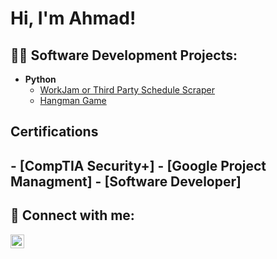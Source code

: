 <h1>Hi, I'm Ahmad! <br/>

<h2>👨‍💻 Software Development Projects:</h2>

- <b>Python</b>
  - [WorkJam or Third Party Schedule Scraper](https://github.com/ahmad38sal/ScheduleScraper)
  - [Hangman Game](https://github.com/ahmad38sal/hangman)
  
<h2>Certifications<h2>
   - [CompTIA Security+]
   - [Google Project Managment]
   - [Software Developer]

<h2> 🤳 Connect with me:</h2>

[<img align="left" alt="JoshMadakor | LinkedIn" width="22px" src="https://cdn.jsdelivr.net/npm/simple-icons@v3/icons/linkedin.svg" />][linkedin]

[linkedin]: https://linkedin.com/in/ahmad

<!--
**ahmad38sal/ahmad38sal** is a ✨ _special_ ✨ repository because its `README.md` (this file) appears on your GitHub profile.

Here are some ideas to get you started:

- 🔭 I’m currently working on ...
- 🌱 I’m currently learning ...
- 👯 I’m looking to collaborate on ...
- 🤔 I’m looking for help with ...
- 💬 Ask me about ...
- 📫 How to reach me: ...
- 😄 Pronouns: ...
- ⚡ Fun fact: ...
-->
